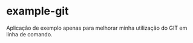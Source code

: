 # example-git
Aplicação de exemplo apenas para melhorar minha utilização do GIT em linha de comando.
